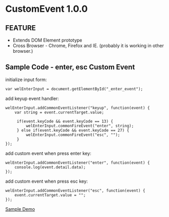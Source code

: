 CustomEvent 1.0.0
===========

FEATURE
-----------
* Extends DOM Element prototype
* Cross Browser - Chrome, Firefox and IE. (probably it is working in other browser.)

Sample Code - enter, esc Custom Event
-----------
initialize input form:

    var welEnterInput = document.getElementById("_enter_event");
    
add keyup event handler:

    welEnterInput.addCommonEventListener("keyup", function(event) {
        var string = event.currentTarget.value;

         if(event.keyCode && event.keyCode == 13) {
             welEnterInput.commonFireEvent("enter", string);
         } else if(event.keyCode && event.keyCode == 27) {
             welEnterInput.commonFireEvent("esc", "");
         }
    });
    
add custom event when press enter key:

    welEnterInput.addCommonEventListener("enter", function(event) {
        console.log(event.detail.data);
    });
    
add custom event when press esc key:

    welEnterInput.addCommonEventListener("esc", function(event) {
        event.currentTarget.value = "";
    });

[Sample Demo](https://rawgithub.com/kimshinelove/CustomEvent/master/sample.html "Sample Demo")
